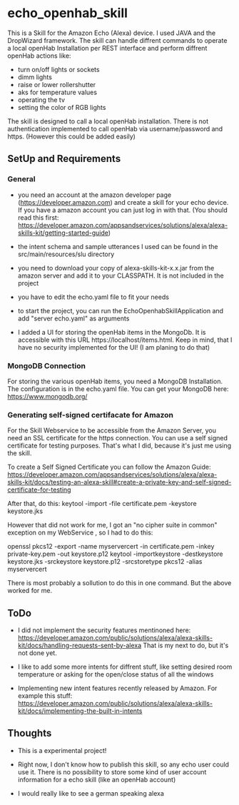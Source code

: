 # echo_openhab_skill

This is a Skill for the Amazon Echo (Alexa) device. I used JAVA and the DropWizard framework. 
The skill can handle diffrent commands to operate a local openHab Installation per REST interface and perform diffrent openHab actions like:
- turn on/off lights or sockets
- dimm lights
- raise or lower rollershutter
- aks for temperature values
- operating the tv
- setting the color of RGB lights

The skill is designed to call a local openHab installation. There is not authentication implemented to call openHab via username/password and https. (However this could be added easily)



## SetUp and Requirements

### General


- you need an account at the amazon developer page (https://developer.amazon.com) and create a skill for your echo device. If you have a amazon account you can just log in with that. (You should read this first: https://developer.amazon.com/appsandservices/solutions/alexa/alexa-skills-kit/getting-started-guide)

- the intent schema and sample utterances I used can be found in the src/main/resources/slu directory

- you need to download your copy of alexa-skills-kit-x.x.jar from the amazon server and add it to your CLASSPATH. It is not included in the project

- you have to edit the echo.yaml file to fit your needs

- to start the project, you can run the EchoOpenhabSkillApplication and add "server echo.yaml" as arguments

- I added a UI for storing the openHab items in the MongoDb. It is accessible with this URL https://localhost/items.html. Keep in mind, that I have no security implemented for the UI! (I am planing to do that)


### MongoDB Connection
For storing the various openHab items, you need a MongoDB Installation. The configuration is in the echo.yaml file.
You can get your MongoDB here: https://www.mongodb.org/


### Generating self-signed certifacate for Amazon
For the Skill Webservice to be accessible from the Amazon Server, you need an SSL certificate for the https connection. You can use a self signed certificate for testing purposes. That's what I did, because it's just me using the skill.

To create a Self Signed Certificate you can follow the Amazon Guide:
https://developer.amazon.com/appsandservices/solutions/alexa/alexa-skills-kit/docs/testing-an-alexa-skill#create-a-private-key-and-self-signed-certificate-for-testing

After that, do this:
keytool -import -file certificate.pem -keystore keystore.jks

However that did not work for me, I got an "no cipher suite in common" exception on my WebService , so I had to do this:

openssl pkcs12 -export -name myservercert -in certificate.pem -inkey private-key.pem -out keystore.p12
keytool -importkeystore -destkeystore keystore.jks -srckeystore keystore.p12 -srcstoretype pkcs12 -alias myservercert

There is most probably a sollution to do this in one command. But the above worked for me.

## ToDo

- I did not implement the security features mentinoned here: https://developer.amazon.com/public/solutions/alexa/alexa-skills-kit/docs/handling-requests-sent-by-alexa That is my next to do, but it's not done yet.

- I like to add some more intents for diffrent stuff, like setting desired room temperature or asking for the open/close status of all the windows

- Implementing new intent features recently released by Amazon. For example this stuff: https://developer.amazon.com/public/solutions/alexa/alexa-skills-kit/docs/implementing-the-built-in-intents


## Thoughts

- This is a experimental project! 

- Right now, I don't know how to publish this skill, so any echo user could use it. There is no possibility to store some kind of user account information for a echo skill (like an openHab account)

- I would really like to see a german speaking alexa
 
 

  